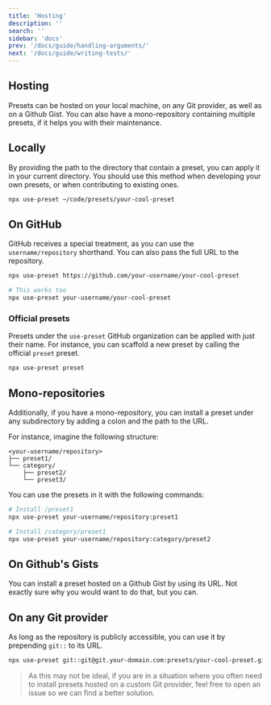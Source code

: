 ```yaml
---
title: 'Hosting'
description: ''
search: ''
sidebar: 'docs'
prev: '/docs/guide/handling-arguments/'
next: '/docs/guide/writing-tests/'
---
```


## Hosting

Presets can be hosted on your local machine, on any Git provider, as well as on a Github Gist. You can also have a mono-repository containing multiple presets, if it helps you with their maintenance.

## Locally

By providing the path to the directory that contain a preset, you can apply it in your current directory. You should use this method when developing your own presets, or when contributing to existing ones.

```bash
npx use-preset ~/code/presets/your-cool-preset
```

## On GitHub

GitHub receives a special treatment, as you can use the `username/repository` shorthand. You can also pass the full URL to the repository.

```bash
npx use-preset https://github.com/your-username/your-cool-preset

# This works too
npx use-preset your-username/your-cool-preset
```

### Official presets

Presets under the `use-preset` GitHub organization can be applied with just their name. For instance, you can scaffold a new preset by calling the official `preset` preset.

```bash
npx use-preset preset
```

## Mono-repositories

Additionally, if you have a mono-repository, you can install a preset under any subdirectory by adding a colon and the path to the URL.

For instance, imagine the following structure:

```
<your-username/repository>
├── preset1/
└── category/
    ├── preset2/
    └── preset3/
```

You can use the presets in it with the following commands:

```bash
# Install /preset1
npx use-preset your-username/repository:preset1

# Install /category/preset1
npx use-preset your-username/repository:category/preset2
```

## On Github's Gists

You can install a preset hosted on a Github Gist by using its URL. Not exactly sure why you would want to do that, but you can.

## On any Git provider

As long as the repository is publicly accessible, you can use it by prepending `git::` to its URL.

```bash
npx use-preset git::git@git.your-domain.com:presets/your-cool-preset.git
```

> As this may not be ideal, if you are in a situation where you often need to install presets hosted on a custom Git provider, feel free to open an issue so we can find a better solution.
